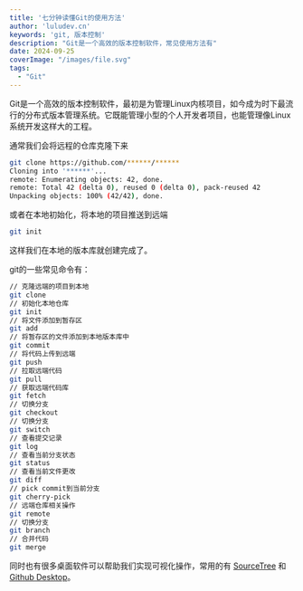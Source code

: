 ```yaml
---
title: '七分钟读懂Git的使用方法'
author: 'luludev.cn'
keywords: 'git, 版本控制'
description: "Git是一个高效的版本控制软件，常见使用方法有"
date: 2024-09-25
coverImage: "/images/file.svg"
tags:
  - "Git"
---
```



Git是一个高效的版本控制软件，最初是为管理Linux内核项目，如今成为时下最流行的分布式版本管理系统。它既能管理小型的个人开发者项目，也能管理像Linux系统开发这样大的工程。

通常我们会将远程的仓库克隆下来

```bash
git clone https://github.com/******/******
Cloning into '******'...
remote: Enumerating objects: 42, done.
remote: Total 42 (delta 0), reused 0 (delta 0), pack-reused 42
Unpacking objects: 100% (42/42), done.
```

或者在本地初始化，将本地的项目推送到远端

```bash
git init
```

这样我们在本地的版本库就创建完成了。

git的一些常见命令有：

```bash
// 克隆远端的项目到本地
git clone
// 初始化本地仓库
git init
// 将文件添加到暂存区
git add
// 将暂存区的文件添加到本地版本库中
git commit
// 将代码上传到远端
git push
// 拉取远端代码
git pull
// 获取远端代码库
git fetch
// 切换分支
git checkout
// 切换分支
git switch
// 查看提交记录
git log
// 查看当前分支状态
git status
// 查看当前文件更改
git diff
// pick commit到当前分支
git cherry-pick
// 远端仓库相关操作
git remote
// 切换分支
git branch
// 合并代码
git merge
```

同时也有很多桌面软件可以帮助我们实现可视化操作，常用的有 <a className='text-orange-300' href='https://www.sourcetreeapp.com/' target='_blank'>SourceTree</a> 和 <a className='text-orange-300' href='https://github.com/' target='_blank'>Github Desktop</a>。